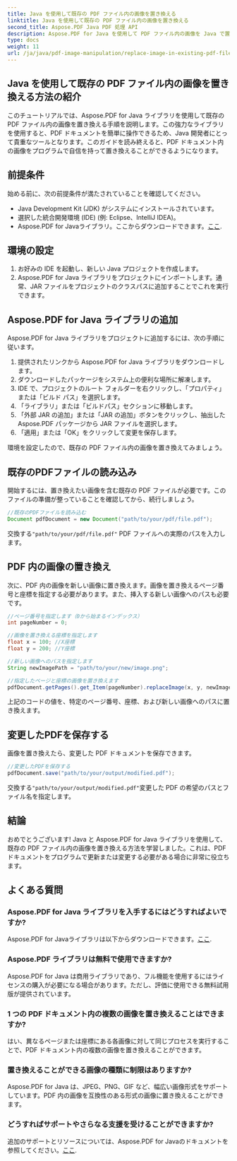 ```yaml
---
title: Java を使用して既存の PDF ファイル内の画像を置き換える
linktitle: Java を使用して既存の PDF ファイル内の画像を置き換える
second_title: Aspose.PDF Java PDF 処理 API
description: Aspose.PDF for Java を使用して PDF ファイル内の画像を Java で置き換える方法を学びます。シームレスな画像置き換えのためのコード例を含むステップバイステップ ガイドです。
type: docs
weight: 11
url: /ja/java/pdf-image-manipulation/replace-image-in-existing-pdf-file-using-java/
---
```


## Java を使用して既存の PDF ファイル内の画像を置き換える方法の紹介

このチュートリアルでは、Aspose.PDF for Java ライブラリを使用して既存の PDF ファイル内の画像を置き換える手順を説明します。この強力なライブラリを使用すると、PDF ドキュメントを簡単に操作できるため、Java 開発者にとって貴重なツールとなります。このガイドを読み終えると、PDF ドキュメント内の画像をプログラムで自信を持って置き換えることができるようになります。

## 前提条件

始める前に、次の前提条件が満たされていることを確認してください。

- Java Development Kit (JDK) がシステムにインストールされています。
- 選択した統合開発環境 (IDE) (例: Eclipse、IntelliJ IDEA)。
-  Aspose.PDF for Javaライブラリ。ここからダウンロードできます。[ここ](https://releases.aspose.com/pdf/java/).

## 環境の設定

1. お好みの IDE を起動し、新しい Java プロジェクトを作成します。
2. Aspose.PDF for Java ライブラリをプロジェクトにインポートします。通常、JAR ファイルをプロジェクトのクラスパスに追加することでこれを実行できます。

## Aspose.PDF for Java ライブラリの追加

Aspose.PDF for Java ライブラリをプロジェクトに追加するには、次の手順に従います。

1. 提供されたリンクから Aspose.PDF for Java ライブラリをダウンロードします。
2. ダウンロードしたパッケージをシステム上の便利な場所に解凍します。
3. IDE で、プロジェクトのルート フォルダーを右クリックし、「プロパティ」または「ビルド パス」を選択します。
4. 「ライブラリ」または「ビルドパス」セクションに移動します。
5. 「外部 JAR の追加」または「JAR の追加」ボタンをクリックし、抽出した Aspose.PDF パッケージから JAR ファイルを選択します。
6. 「適用」または「OK」をクリックして変更を保存します。

環境を設定したので、既存の PDF ファイル内の画像を置き換えてみましょう。

## 既存のPDFファイルの読み込み

開始するには、置き換えたい画像を含む既存の PDF ファイルが必要です。このファイルの準備が整っていることを確認してから、続行しましょう。

```java
//既存のPDFファイルを読み込む
Document pdfDocument = new Document("path/to/your/pdf/file.pdf");
```

交換する`"path/to/your/pdf/file.pdf"` PDF ファイルへの実際のパスを入力します。

## PDF 内の画像の置き換え

次に、PDF 内の画像を新しい画像に置き換えます。画像を置き換えるページ番号と座標を指定する必要があります。また、挿入する新しい画像へのパスも必要です。

```java
//ページ番号を指定します（0から始まるインデックス）
int pageNumber = 0;

//画像を置き換える座標を指定します
float x = 100; //X座標
float y = 200; //Y座標

//新しい画像へのパスを指定します
String newImagePath = "path/to/your/new/image.png";

//指定したページと座標の画像を置き換えます
pdfDocument.getPages().get_Item(pageNumber).replaceImage(x, y, newImagePath);
```

上記のコードの値を、特定のページ番号、座標、および新しい画像へのパスに置き換えます。

## 変更したPDFを保存する

画像を置き換えたら、変更した PDF ドキュメントを保存できます。

```java
//変更したPDFを保存する
pdfDocument.save("path/to/your/output/modified.pdf");
```

交換する`"path/to/your/output/modified.pdf"`変更した PDF の希望のパスとファイル名を指定します。

## 結論

おめでとうございます! Java と Aspose.PDF for Java ライブラリを使用して、既存の PDF ファイル内の画像を置き換える方法を学習しました。これは、PDF ドキュメントをプログラムで更新または変更する必要がある場合に非常に役立ちます。

## よくある質問

### Aspose.PDF for Java ライブラリを入手するにはどうすればよいですか?

 Aspose.PDF for Javaライブラリは以下からダウンロードできます。[ここ](https://releases.aspose.com/pdf/java/).

### Aspose.PDF ライブラリは無料で使用できますか?

Aspose.PDF for Java は商用ライブラリであり、フル機能を使用するにはライセンスの購入が必要になる場合があります。ただし、評価に使用できる無料試用版が提供されています。

### 1 つの PDF ドキュメント内の複数の画像を置き換えることはできますか?

はい、異なるページまたは座標にある各画像に対して同じプロセスを実行することで、PDF ドキュメント内の複数の画像を置き換えることができます。

### 置き換えることができる画像の種類に制限はありますか?

Aspose.PDF for Java は、JPEG、PNG、GIF など、幅広い画像形式をサポートしています。PDF 内の画像を互換性のある形式の画像に置き換えることができます。

### どうすればサポートやさらなる支援を受けることができますか?

追加のサポートとリソースについては、Aspose.PDF for Javaのドキュメントを参照してください。[ここ](https://reference.aspose.com/pdf/java/).